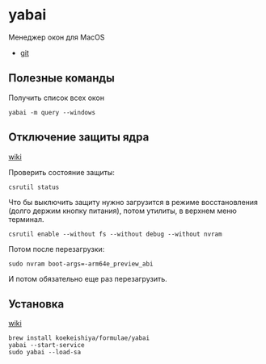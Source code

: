 # yabai

Менеджер окон для MacOS

* [git](https://github.com/koekeishiya/yabai)

## Полезные команды
Получить список всех окон
```shell
yabai -m query --windows
```

## Отключение защиты ядра

[wiki](https://github.com/koekeishiya/yabai/wiki/Disabling-System-Integrity-Protection)

Проверить состояние защиты:

```shell
csrutil status
```

Что бы выключить защиту нужно загрузится в режиме восстановления (долго держим кнопку питания),
потом утилиты, в верхнем меню терминал.

```shell
csrutil enable --without fs --without debug --without nvram
```

Потом после перезагрузки:

```shell
sudo nvram boot-args=-arm64e_preview_abi
```

И потом обязательно еще раз перезагрузить.

## Установка

[wiki](https://github.com/koekeishiya/yabai/wiki/Installing-yabai-(latest-release))

```shell
brew install koekeishiya/formulae/yabai
yabai --start-service
sudo yabai --load-sa
```
